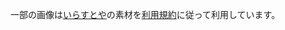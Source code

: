 一部の画像は[いらすとや](https://www.irasutoya.com/)の素材を[利用規約](https://www.irasutoya.com/p/terms.html)に従って利用しています。
